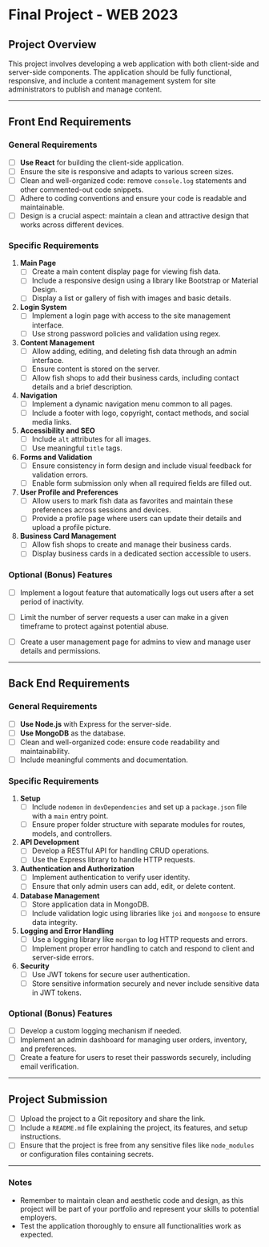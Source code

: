# Final Project - WEB 2023

## Project Overview
This project involves developing a web application with both client-side and server-side components. The application should be fully functional, responsive, and include a content management system for site administrators to publish and manage content.

---

## Front End Requirements


### General Requirements
- [ ] **Use React** for building the client-side application.
- [ ] Ensure the site is responsive and adapts to various screen sizes.
- [ ] Clean and well-organized code: remove `console.log` statements and other commented-out code snippets.
- [ ] Adhere to coding conventions and ensure your code is readable and maintainable.
- [ ] Design is a crucial aspect: maintain a clean and attractive design that works across different devices.

### Specific Requirements
1. **Main Page**
   - [ ] Create a main content display page for viewing fish data.
   - [ ] Include a responsive design using a library like Bootstrap or Material Design.
   - [ ] Display a list or gallery of fish with images and basic details.

2. **Login System**
   - [ ] Implement a login page with access to the site management interface.
   - [ ] Use strong password policies and validation using regex.

3. **Content Management**
   - [ ] Allow adding, editing, and deleting fish data through an admin interface.
   - [ ] Ensure content is stored on the server.
   - [ ] Allow fish shops to add their business cards, including contact details and a brief description.

4. **Navigation**
   - [ ] Implement a dynamic navigation menu common to all pages.
   - [ ] Include a footer with logo, copyright, contact methods, and social media links.

5. **Accessibility and SEO**
   - [ ] Include `alt` attributes for all images.
   - [ ] Use meaningful `title` tags.

6. **Forms and Validation**
   - [ ] Ensure consistency in form design and include visual feedback for validation errors.
   - [ ] Enable form submission only when all required fields are filled out.

7. **User Profile and Preferences**
   - [ ] Allow users to mark fish data as favorites and maintain these preferences across sessions and devices.
   - [ ] Provide a profile page where users can update their details and upload a profile picture.

8. **Business Card Management**
   - [ ] Allow fish shops to create and manage their business cards.
   - [ ] Display business cards in a dedicated section accessible to users.

### Optional (Bonus) Features
- [ ] Implement a logout feature that automatically logs out users after a set period of inactivity.
- [ ] Limit the number of server requests a user can make in a given timeframe to protect against potential abuse.
- [ ] Create a user management page for admins to view and manage user details and permissions.


---


## Back End Requirements

### General Requirements
- [ ] **Use Node.js** with Express for the server-side.
- [ ] **Use MongoDB** as the database.
- [ ] Clean and well-organized code: ensure code readability and maintainability.
- [ ] Include meaningful comments and documentation.

### Specific Requirements
1. **Setup**
   - [ ] Include `nodemon` in `devDependencies` and set up a `package.json` file with a `main` entry point.
   - [ ] Ensure proper folder structure with separate modules for routes, models, and controllers.

2. **API Development**
   - [ ] Develop a RESTful API for handling CRUD operations.
   - [ ] Use the Express library to handle HTTP requests.

3. **Authentication and Authorization**
   - [ ] Implement authentication to verify user identity.
   - [ ] Ensure that only admin users can add, edit, or delete content.

4. **Database Management**
   - [ ] Store application data in MongoDB.
   - [ ] Include validation logic using libraries like `joi` and `mongoose` to ensure data integrity.

5. **Logging and Error Handling**
   - [ ] Use a logging library like `morgan` to log HTTP requests and errors.
   - [ ] Implement proper error handling to catch and respond to client and server-side errors.

6. **Security**
   - [ ] Use JWT tokens for secure user authentication.
   - [ ] Store sensitive information securely and never include sensitive data in JWT tokens.

### Optional (Bonus) Features
- [ ] Develop a custom logging mechanism if needed.
- [ ] Implement an admin dashboard for managing user orders, inventory, and preferences.
- [ ] Create a feature for users to reset their passwords securely, including email verification.

---

## Project Submission
- [ ] Upload the project to a Git repository and share the link.
- [ ] Include a `README.md` file explaining the project, its features, and setup instructions.
- [ ] Ensure that the project is free from any sensitive files like `node_modules` or configuration files containing secrets.

---

### Notes
- Remember to maintain clean and aesthetic code and design, as this project will be part of your portfolio and represent your skills to potential employers.
- Test the application thoroughly to ensure all functionalities work as expected.
